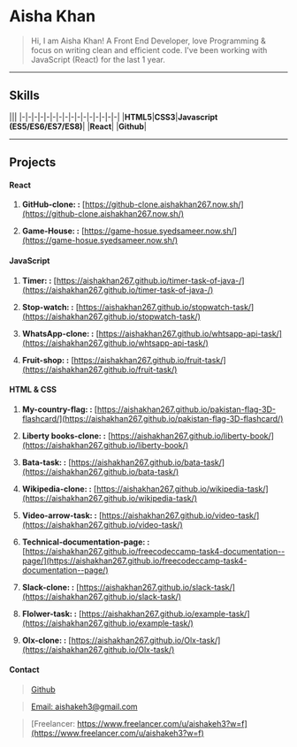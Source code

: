 # Aisha Khan

> Hi, I am Aisha Khan! A Front End Developer, love Programming & focus on writing clean and efficient code.
I've been working with JavaScript (React) for the last 1 year.

***

## Skills

|||
|-|-|-|-|-|-|-|-|-|-|-|-|-|-|-|-|
|**HTML5**|**CSS3**|**Javascript (ES5/ES6/ES7/ES8)**|
|**React**|
|**Github**|

***

## Projects

#### React

1. **GitHub-clone: :** [https://github-clone.aishakhan267.now.sh/](https://github-clone.aishakhan267.now.sh/)

1. **Game-House: :** [https://game-hosue.syedsameer.now.sh/](https://game-hosue.syedsameer.now.sh/)

#### JavaScript

1. **Timer: :** [https://aishakhan267.github.io/timer-task-of-java-/](https://aishakhan267.github.io/timer-task-of-java-/)

2. **Stop-watch: :** [https://aishakhan267.github.io/stopwatch-task/](https://aishakhan267.github.io/stopwatch-task/)

3. **WhatsApp-clone: :** [https://aishakhan267.github.io/whtsapp-api-task/](https://aishakhan267.github.io/whtsapp-api-task/)

4. **Fruit-shop: :** [https://aishakhan267.github.io/fruit-task/](https://aishakhan267.github.io/fruit-task/)

#### HTML & CSS

1. **My-country-flag: :** [https://aishakhan267.github.io/pakistan-flag-3D-flashcard/](https://aishakhan267.github.io/pakistan-flag-3D-flashcard/)

2. **Liberty books-clone: :** [https://aishakhan267.github.io/liberty-book/](https://aishakhan267.github.io/liberty-book/)

3. **Bata-task: :** [https://aishakhan267.github.io/bata-task/](https://aishakhan267.github.io/bata-task/)

4. **Wikipedia-clone: :** [https://aishakhan267.github.io/wikipedia-task/](https://aishakhan267.github.io/wikipedia-task/)

5. **Video-arrow-task: :** [https://aishakhan267.github.io/video-task/](https://aishakhan267.github.io/video-task/)

6. **Technical-documentation-page: :** [https://aishakhan267.github.io/freecodeccamp-task4-documentation--page/](https://aishakhan267.github.io/freecodeccamp-task4-documentation--page/)

7. **Slack-clone: :** [https://aishakhan267.github.io/slack-task/](https://aishakhan267.github.io/slack-task/)

8. **Flolwer-task: :** [https://aishakhan267.github.io/example-task/](https://aishakhan267.github.io/example-task/)

9. **Olx-clone: :** [https://aishakhan267.github.io/Olx-task/](https://aishakhan267.github.io/Olx-task/)


#### Contact

> [Github](https://github.com/aishakhan267)

> [Email: aishakeh3@gmail.com](gmail:aishakeh3@gmail.com)

> [Freelancer: https://www.freelancer.com/u/aishakeh3?w=f](https://www.freelancer.com/u/aishakeh3?w=f)

